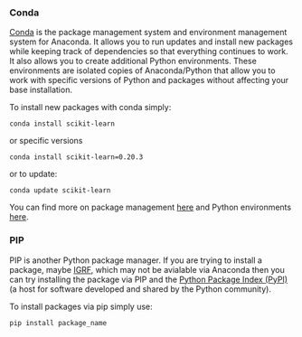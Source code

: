 ### Conda
[Conda][1] is the package management system and environment management system for Anaconda. It allows you to run updates and install new packages while keeping track of dependencies so that everything continues to work. It also allows you to create additional Python environments. These environments are isolated copies of Anaconda/Python that allow you to work with specific versions of Python and packages without affecting your base installation.

To install new packages with conda simply:

```
conda install scikit-learn
```

or specific versions

```
conda install scikit-learn=0.20.3
```

or to update:

```
conda update scikit-learn
```

You can find more on package management [here][2] and Python environments [here][3].

### PIP

PIP is another Python package manager. If you are trying to install a package, maybe [IGRF][4], which may not be avialable via Anaconda then you can try installing the package via PIP and the [Python Package Index (PyPI)][5] (a host for software developed and shared by the Python community).

To install packages via pip simply use:

```
pip install package_name
```

[1]:https://docs.conda.io/en/latest/
[2]:https://docs.conda.io/projects/conda/en/latest/user-guide/tasks/manage-pkgs.html
[3]:https://conda.io/projects/conda/en/latest/user-guide/tasks/manage-environments.html#
[4]:https://pypi.org/project/igrf12/
[5]:https://pypi.org/